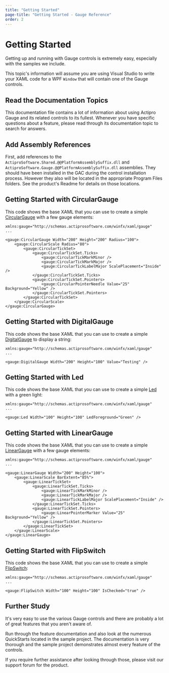 ```yaml
---
title: "Getting Started"
page-title: "Getting Started - Gauge Reference"
order: 2
---
```

# Getting Started

Getting up and running with Gauge controls is extremely easy, especially with the samples we include.

This topic's information will assume you are using Visual Studio to write your XAML code for a WPF `Window` that will contain one of the Gauge controls.

## Read the Documentation Topics

This documentation file contains a lot of information about using Actipro Gauge and its related controls to its fullest.  Whenever you have specific questions about a feature, please read through its documentation topic to search for answers.

## Add Assembly References

First, add references to the `ActiproSoftware.Shared.@@PlatformAssemblySuffix.dll` and `ActiproSoftware.Gauge.@@PlatformAssemblySuffix.dll` assemblies.  They should have been installed in the GAC during the control installation process.  However they also will be located in the appropriate Program Files folders.  See the product's Readme for details on those locations.

## Getting Started with CircularGauge

This code shows the base XAML that you can use to create a simple [CircularGauge](xref:@ActiproUIRoot.Controls.Gauge.CircularGauge) with a few gauge elements:

```xaml
xmlns:gauge="http://schemas.actiprosoftware.com/winfx/xaml/gauge"     
...

<gauge:CircularGauge Width="200" Height="200" Radius="100">
	<gauge:CircularScale Radius="80">
		<gauge:CircularTickSet>
			<gauge:CircularTickSet.Ticks>
				<gauge:CircularTickMarkMinor />
				<gauge:CircularTickMarkMajor />
				<gauge:CircularTickLabelMajor ScalePlacement="Inside" />
			</gauge:CircularTickSet.Ticks>
			<gauge:CircularTickSet.Pointers>
				<gauge:CircularPointerNeedle Value="25" Background="Yellow" />
			</gauge:CircularTickSet.Pointers>
		</gauge:CircularTickSet>
	</gauge:CircularScale>
</gauge:CircularGauge>
```

## Getting Started with DigitalGauge

This code shows the base XAML that you can use to create a simple [DigitalGauge](xref:@ActiproUIRoot.Controls.Gauge.DigitalGauge) to display a string:

```xaml
xmlns:gauge="http://schemas.actiprosoftware.com/winfx/xaml/gauge"     
...

<gauge:DigitalGauge Width="200" Height="100" Value="Testing" />
```

## Getting Started with Led

This code shows the base XAML that you can use to create a simple [Led](xref:@ActiproUIRoot.Controls.Gauge.Led) with a green light:

```xaml
xmlns:gauge="http://schemas.actiprosoftware.com/winfx/xaml/gauge"     
...

<gauge:Led Width="100" Height="100" LedForeground="Green" />
```

## Getting Started with LinearGauge

This code shows the base XAML that you can use to create a simple [LinearGauge](xref:@ActiproUIRoot.Controls.Gauge.LinearGauge) with a few gauge elements:

```xaml
xmlns:gauge="http://schemas.actiprosoftware.com/winfx/xaml/gauge"     
...

<gauge:LinearGauge Width="200" Height="100">
	<gauge:LinearScale BarExtent="85%">
		<gauge:LinearTickSet>
			<gauge:LinearTickSet.Ticks>
				<gauge:LinearTickMarkMinor />
				<gauge:LinearTickMarkMajor />
				<gauge:LinearTickLabelMajor ScalePlacement="Inside" />
			</gauge:LinearTickSet.Ticks>
			<gauge:LinearTickSet.Pointers>
				<gauge:LinearPointerMarker Value="25" Background="Yellow" />
			</gauge:LinearTickSet.Pointers>
		</gauge:LinearTickSet>
	</gauge:LinearScale>
</gauge:LinearGauge>
```

## Getting Started with FlipSwitch

This code shows the base XAML that you can use to create a simple [FlipSwitch](xref:@ActiproUIRoot.Controls.Gauge.FlipSwitch):

```xaml
xmlns:gauge="http://schemas.actiprosoftware.com/winfx/xaml/gauge"     
...

<gauge:FlipSwitch Width="100" Height="100" IsChecked="true" />
```

## Further Study

It's very easy to use the various Gauge controls and there are probably a lot of great features that you aren't aware of.

Run through the feature documentation and also look at the numerous QuickStarts located in the sample project.  The documentation is very thorough and the sample project demonstrates almost every feature of the controls.

If you require further assistance after looking through those, please visit our support forum for the product.
